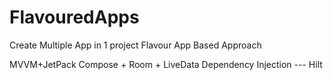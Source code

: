 # FlavouredApps
Create Multiple App in 1 project Flavour App Based Approach

MVVM+JetPack Compose + Room + LiveData 
Dependency Injection --- Hilt

